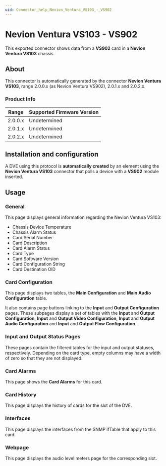 ```yaml
---
uid: Connector_help_Nevion_Ventura_VS103_-_VS902
---
```


# Nevion Ventura VS103 - VS902

This exported connector shows data from a **VS902** card in a **Nevion Ventura VS103** chassis.

## About

This connector is automatically generated by the connector **Nevion Ventura VS103**, range 2.0.0.x (as Nevion Ventura VS902), 2.0.1.x and 2.0.2.x.

### Product Info

| Range | Supported Firmware Version |
|------------------|-----------------------------|
| 2.0.0.x          | Undetermined                |
| 2.0.1.x          | Undetermined                |
| 2.0.2.x          | Undetermined                |

## Installation and configuration

A DVE using this protocol is **automatically created** by an element using the **Nevion Ventura VS103** connector that polls a device with a **VS902** module inserted.

## Usage

### General

This page displays general information regarding the Nevion Ventura VS103:

- Chassis Device Temperature
- Chassis Alarm Status
- Card Serial Number
- Card Description
- Card Alarm Status
- Card Type
- Card Software Version
- Card Configuration String
- Card Destination OID

### Card Configuration

This page displays two tables, the **Main Configuration** and **Main Audio Configuration** table.

It also contains page buttons linking to the **Input** and **Output Configuration** pages. These subpages display a set of tables with the **Input** and **Output Configuration**, **Input** and **Output Video Configuration**, **Input** and **Output Audio Configuration** and **Input** and **Output Flow Configuration**.

### Input and Output Status Pages

These pages contain the filtered tables for the input and output statuses, respectively. Depending on the card type, empty columns may have a width of zero so that they are not displayed.

### Card Alarms

This page shows the **Card Alarms** for this card.

### Card History

This page displays the history of cards for the slot of the DVE.

### Interfaces

This page displays the interfaces from the SNMP ifTable that apply to this card.

### Webpage

This page displays the audio level meters page for the corresponding slot.
